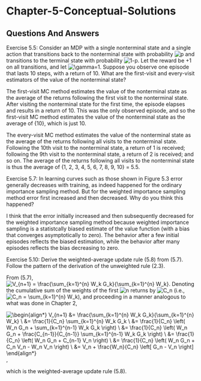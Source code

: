 # Chapter-5-Conceptual-Solutions

## Questions And Answers
Exercise 5.5: Consider an MDP with a single nonterminal state and a single action that transitions back to the nonterminal state with probability ![$p$](https://render.githubusercontent.com/render/math?math=%24p%24) and transitions to the terminal state with probability ![$1-p$](https://render.githubusercontent.com/render/math?math=%241-p%24). Let the reward be +1 on all transitions, and let ![$\gamma=1$](https://render.githubusercontent.com/render/math?math=%24%5Cgamma%3D1%24). Suppose you observe one episode that lasts 10 steps, with a return of 10. What are the first-visit and every-visit estimators of the value of the nonterminal state?

The first-visit MC method estimates the value of the nonterminal state as the average of the returns following the first visit to the nonterminal state.  After visiting the nonterminal state for the first time, the episode elapses and results in a return of 10. This was the only observed episode, and so the first-visit MC method estimates the value of the nonterminal state as the average of {10}, which is just 10.

The every-visit MC method estimates the value of the nonterminal state as the average of the returns following all visits to the nonterminal state.  Following the 10th visit to the nonterminal state, a return of 1 is received; following the 9th visit to the nonterminal state, a return of 2 is received; and so on. The average of the returns following all visits to the nonterminal state is thus the average of {1, 2, 3, 4, 5, 6, 7, 8, 9, 10} = 5.5.

Exercise 5.7: In learning curves such as those shown in Figure 5.3 error generally decreases with training, as indeed happened for the ordinary importance sampling method. But for the weighted importance sampling method error first increased and then decreased. Why do you think this happened?

I think that the error initially increased and then subsequently decreased for the weighted importance sampling method because weighted importance sampling is a statistcally biased estimate of the value function (with a bias that converges asymptotically to zero).  The behavior after a few initial episodes reflects the biased estimation, while the behavior after many episodes reflects the bias decreasing to zero.

Exercise 5.10: Derive the weighted-average update rule (5.8) from (5.7). Follow the pattern of the derivation of the unweighted rule (2.3).

From (5.7), ![$V_{n+1} = \frac{\sum_{k=1}^{n} W_k G_k}{\sum_{k=1}^{n} W_k}$](https://render.githubusercontent.com/render/math?math=%24V_%7Bn%2B1%7D%20%3D%20%5Cfrac%7B%5Csum_%7Bk%3D1%7D%5E%7Bn%7D%20W_k%20G_k%7D%7B%5Csum_%7Bk%3D1%7D%5E%7Bn%7D%20W_k%7D%24).  Denoting the cumulative sum of the weights of the first ![$n$](https://render.githubusercontent.com/render/math?math=%24n%24) returns by ![$C_n$](https://render.githubusercontent.com/render/math?math=%24C_n%24) (i.e., ![$C_n = \sum_{k=1}^{n} W_k$](https://render.githubusercontent.com/render/math?math=%24C_n%20%3D%20%5Csum_%7Bk%3D1%7D%5E%7Bn%7D%20W_k%24)), and proceeding in a manner analogous to what was done in Chapter 2,

![\begin{align*} V_{n+1} &= \frac{\sum_{k=1}^{n} W_k G_k}{\sum_{k=1}^{n} W_k} \\ &= \frac{1}{C_n} \sum_{k=1}^{n} W_k G_k \\ &= \frac{1}{C_n} \left( W_n G_n + \sum_{k=1}^{n-1} W_k G_k \right) \\ &= \frac{1}{C_n} \left( W_n G_n + \frac{C_{n-1}}{C_{n-1}} \sum_{k=1}^{n-1} W_k G_k \right) \\ &= \frac{1}{C_n} \left( W_n G_n + C_{n-1} V_n \right) \\ &= \frac{1}{C_n} \left( W_n G_n + C_n V_n - W_n V_n \right) \\ &= V_n + \frac{W_n}{C_n} \left\[ G_n - V_n \right\] \end{align*}](https://render.githubusercontent.com/render/math?math=%5Cbegin%7Balign*%7D%20V_%7Bn%2B1%7D%20%26%3D%20%5Cfrac%7B%5Csum_%7Bk%3D1%7D%5E%7Bn%7D%20W_k%20G_k%7D%7B%5Csum_%7Bk%3D1%7D%5E%7Bn%7D%20W_k%7D%20%5C%5C%20%26%3D%20%5Cfrac%7B1%7D%7BC_n%7D%20%5Csum_%7Bk%3D1%7D%5E%7Bn%7D%20W_k%20G_k%20%5C%5C%20%26%3D%20%5Cfrac%7B1%7D%7BC_n%7D%20%5Cleft(%20W_n%20G_n%20%2B%20%5Csum_%7Bk%3D1%7D%5E%7Bn-1%7D%20W_k%20G_k%20%5Cright)%20%5C%5C%20%26%3D%20%5Cfrac%7B1%7D%7BC_n%7D%20%5Cleft(%20W_n%20G_n%20%2B%20%5Cfrac%7BC_%7Bn-1%7D%7D%7BC_%7Bn-1%7D%7D%20%5Csum_%7Bk%3D1%7D%5E%7Bn-1%7D%20W_k%20G_k%20%5Cright)%20%5C%5C%20%26%3D%20%5Cfrac%7B1%7D%7BC_n%7D%20%5Cleft(%20W_n%20G_n%20%2B%20C_%7Bn-1%7D%20V_n%20%5Cright)%20%5C%5C%20%26%3D%20%5Cfrac%7B1%7D%7BC_n%7D%20%5Cleft(%20W_n%20G_n%20%2B%20C_n%20V_n%20-%20W_n%20V_n%20%5Cright)%20%5C%5C%20%26%3D%20V_n%20%2B%20%5Cfrac%7BW_n%7D%7BC_n%7D%20%5Cleft%5B%20G_n%20-%20V_n%20%5Cright%5D%20%5Cend%7Balign*%7D),

which is the weighted-average update rule (5.8).
